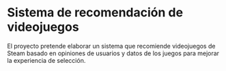 # Sistema de recomendación de videojuegos

El proyecto pretende elaborar un sistema que recomiende videojuegos de Steam basado en opiniones de usuarios y datos de los juegos para mejorar la experiencia de selección.